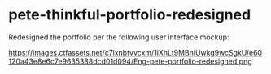 # pete-thinkful-portfolio-redesigned

Redesigned the portfolio per the following user interface mockup:

https://images.ctfassets.net/c7lxnbtvvcxm/1iXhLt9MBniUwkg9wcSgkU/e60120a43e8e6c7e9635388dcd01d094/Eng-pete-portfolio-redesigned.png
